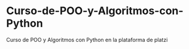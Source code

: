 # Curso-de-POO-y-Algoritmos-con-Python
Curso de POO y Algoritmos con Python en la plataforma de platzi 
